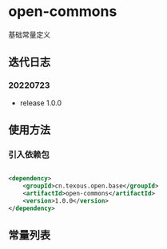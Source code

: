 # open-commons

基础常量定义

## 迭代日志

### 20220723

- release 1.0.0

## 使用方法

### 引入依赖包

```xml

<dependency>
    <groupId>cn.texous.open.base</groupId>
    <artifactId>open-commons</artifactId>
    <version>1.0.0</version>
</dependency>
```

## 常量列表
